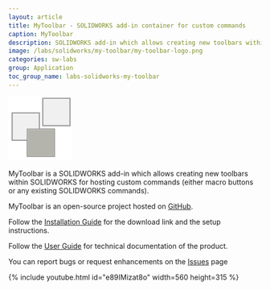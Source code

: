 ```yaml
---
layout: article
title: MyToolbar - SOLIDWORKS add-in container for custom commands
caption: MyToolbar
description: SOLIDWORKS add-in which allows creating new toolbars within SOLIDWORKS for hosting custom commands (either macro buttons or any existing SOLIDWORKS commands)
image: /labs/solidworks/my-toolbar/my-toolbar-logo.png
categories: sw-labs
group: Application
toc_group_name: labs-solidworks-my-toolbar
---
```

![MyToolbar Logo](my-toolbar-logo.png)

MyToolbar is a SOLIDWORKS add-in which allows creating new toolbars within SOLIDWORKS for hosting custom commands (either macro buttons or any existing SOLIDWORKS commands).

MyToolbar is an open-source project hosted on [GitHub](https://github.com/codestackdev/my-toolbar).

Follow the [Installation Guide](/labs/solidworks/my-toolbar/installation) for the download link and the setup instructions.

Follow the [User Guide](/labs/solidworks/my-toolbar/user-guide) for technical documentation of the product.

You can report bugs or request enhancements on the [Issues](/labs/solidworks/my-toolbar/issues) page

{% include youtube.html id="e89IMizat8o" width=560 height=315 %}